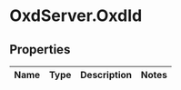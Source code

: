 # OxdServer.OxdId

## Properties
Name | Type | Description | Notes
------------ | ------------- | ------------- | -------------



